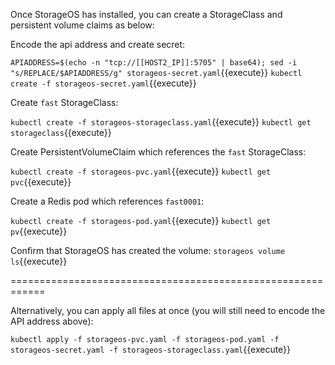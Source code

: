 Once StorageOS has installed, you can create a StorageClass and persistent volume claims as below:

Encode the api address and create secret:

`APIADDRESS=$(echo -n "tcp://[[HOST2_IP]]:5705" | base64); sed -i "s/REPLACE/$APIADDRESS/g" storageos-secret.yaml`{{execute}}
`kubectl create -f storageos-secret.yaml`{{execute}}

Create `fast` StorageClass:

`kubectl create -f storageos-storageclass.yaml`{{execute}}
`kubectl get storageclass`{{execute}}

Create PersistentVolumeClaim which references the `fast` StorageClass:

`kubectl create -f storageos-pvc.yaml`{{execute}}
`kubectl get pvc`{{execute}}

Create a Redis pod which references `fast0001`:

`kubectl create -f storageos-pod.yaml`{{execute}}
`kubectl get pv`{{execute}}

Confirm that StorageOS has created the volume:
`storageos volume ls`{{execute}}

============================================================

Alternatively, you can apply all files at once (you will still need to encode the API address above):

`kubectl apply -f storageos-pvc.yaml -f storageos-pod.yaml -f storageos-secret.yaml -f storageos-storageclass.yaml`{{execute}}
